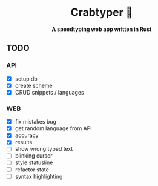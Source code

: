 <div align="center">
  <h1>Crabtyper 🦀</h1>
  <p>
    <strong>A speedtyping web app written in Rust</strong>
  </p>
</div>

## TODO

### API

- [x] setup db
- [x] create scheme
- [x] CRUD snippets / languages

### WEB

- [x] fix mistakes bug
- [x] get random language from API
- [x] accuracy
- [x] results
- [ ] show wrong typed text
- [ ] blinking cursor
- [ ] style statusline
- [ ] refactor state
- [ ] syntax highlighting
